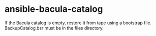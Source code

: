# ansible-bacula-catalog

If the Bacula catalog is empty, restore it from tape using a bootstrap file.
BackupCatalog.bsr must be in the files directory.
